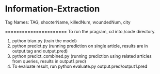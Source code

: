 Information-Extraction
======================

Tag Names: TAG, shooterName, killedNum, woundedNum, city

======================
To run the pragram, cd into /code directory.

1. python trian.py (train the model)
2. python predict.py (running prediction on single article, results are in output.tag and output.pred)
3. python predict_combined.py (running prediction using related articles from queries, results in output1.pred)
4. To evaluate result, run python evaluate.py output.pred/output1.pred


